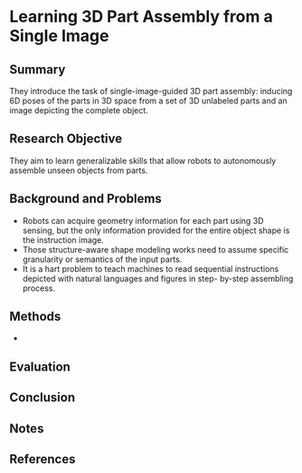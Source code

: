 # Learning 3D Part Assembly from a Single Image

## Summary
They introduce the task of single-image-guided 3D part assembly: inducing
6D poses of the parts in 3D space from a set of 3D unlabeled parts and an image depicting the complete object.
## Research Objective
They aim to learn generalizable skills that allow robots to autonomously assemble unseen objects from parts.
## Background and Problems
- Robots can acquire geometry information for each part using 3D sensing, but the only information provided for the entire object shape is the instruction image.
- Those structure-aware shape modeling works need to assume specific granularity or semantics of the input parts.
-  It is a hart problem to teach machines to read sequential instructions depicted with natural languages and figures in step- by-step assembling process.
## Methods
- 
## Evaluation

## Conclusion

## Notes

## References
<!--stackedit_data:
eyJoaXN0b3J5IjpbLTEzMzcwNzg4ODcsMzM4Mjc2MTY2LC0zNT
EwOTczMjIsLTQyNjQzNzI1NF19
-->